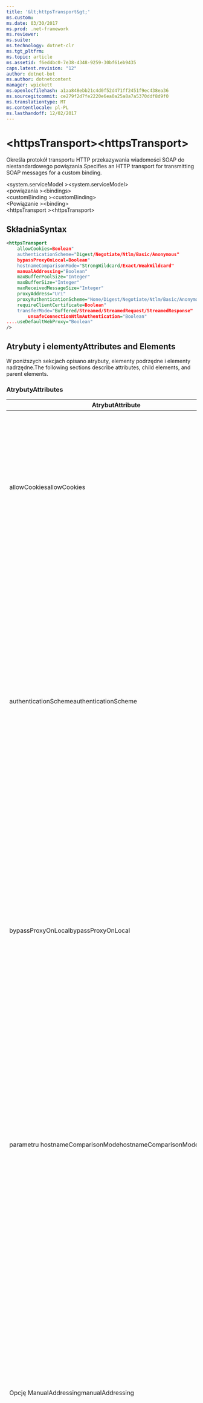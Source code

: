 ```yaml
---
title: '&lt;httpsTransport&gt;'
ms.custom: 
ms.date: 03/30/2017
ms.prod: .net-framework
ms.reviewer: 
ms.suite: 
ms.technology: dotnet-clr
ms.tgt_pltfrm: 
ms.topic: article
ms.assetid: f6ed4bc0-7e38-4348-9259-30bf61eb9435
caps.latest.revision: "12"
author: dotnet-bot
ms.author: dotnetcontent
manager: wpickett
ms.openlocfilehash: a1aa848ebb21c4d0f52d471ff2451f9ec438ea36
ms.sourcegitcommit: ce279f2d7fe2220e6ea0a25a8a7a5370ddf8d9f0
ms.translationtype: MT
ms.contentlocale: pl-PL
ms.lasthandoff: 12/02/2017
---
```

# <a name="lthttpstransportgt"></a><span data-ttu-id="18a3e-102">&lt;httpsTransport&gt;</span><span class="sxs-lookup"><span data-stu-id="18a3e-102">&lt;httpsTransport&gt;</span></span>
<span data-ttu-id="18a3e-103">Określa protokół transportu HTTP przekazywania wiadomości SOAP do niestandardowego powiązania.</span><span class="sxs-lookup"><span data-stu-id="18a3e-103">Specifies an HTTP transport for transmitting SOAP messages for a custom binding.</span></span>  
  
 <span data-ttu-id="18a3e-104">\<system.serviceModel ></span><span class="sxs-lookup"><span data-stu-id="18a3e-104">\<system.serviceModel></span></span>  
<span data-ttu-id="18a3e-105">\<powiązania ></span><span class="sxs-lookup"><span data-stu-id="18a3e-105">\<bindings></span></span>  
<span data-ttu-id="18a3e-106">\<customBinding ></span><span class="sxs-lookup"><span data-stu-id="18a3e-106">\<customBinding></span></span>  
<span data-ttu-id="18a3e-107">\<Powiązanie ></span><span class="sxs-lookup"><span data-stu-id="18a3e-107">\<binding></span></span>  
<span data-ttu-id="18a3e-108">\<httpsTransport ></span><span class="sxs-lookup"><span data-stu-id="18a3e-108">\<httpsTransport></span></span>  
  
## <a name="syntax"></a><span data-ttu-id="18a3e-109">Składnia</span><span class="sxs-lookup"><span data-stu-id="18a3e-109">Syntax</span></span>  
  
```xml  
<httpsTransport  
    allowCookies=Boolean"  
    authenticationScheme="Digest/Negotiate/Ntlm/Basic/Anonymous"  
    bypassProxyOnLocal=Boolean"  
    hostnameComparisonMode="StrongWildcard/Exact/WeakWildcard"  
    manualAddressing="Boolean"  
    maxBufferPoolSize="Integer"  
    maxBufferSize="Integer"  
    maxReceivedMessageSize="Integer"  
    proxyAddress="Uri"  
    proxyAuthenticationScheme="None/Digest/Negotiate/Ntlm/Basic/Anonymous"        realm="String"  
    requireClientCertificate=Boolean"  
    transferMode="Buffered/Streamed/StreamedRequest/StreamedResponse"  
        unsafeConnectionNtlmAuthentication="Boolean"  
....useDefaultWebProxy="Boolean"  
/>  
```  
  
## <a name="attributes-and-elements"></a><span data-ttu-id="18a3e-110">Atrybuty i elementy</span><span class="sxs-lookup"><span data-stu-id="18a3e-110">Attributes and Elements</span></span>  
 <span data-ttu-id="18a3e-111">W poniższych sekcjach opisano atrybuty, elementy podrzędne i elementy nadrzędne.</span><span class="sxs-lookup"><span data-stu-id="18a3e-111">The following sections describe attributes, child elements, and parent elements.</span></span>  
  
### <a name="attributes"></a><span data-ttu-id="18a3e-112">Atrybuty</span><span class="sxs-lookup"><span data-stu-id="18a3e-112">Attributes</span></span>  
  
|<span data-ttu-id="18a3e-113">Atrybut</span><span class="sxs-lookup"><span data-stu-id="18a3e-113">Attribute</span></span>|<span data-ttu-id="18a3e-114">Opis</span><span class="sxs-lookup"><span data-stu-id="18a3e-114">Description</span></span>|  
|---------------|-----------------|  
|<span data-ttu-id="18a3e-115">allowCookies</span><span class="sxs-lookup"><span data-stu-id="18a3e-115">allowCookies</span></span>|<span data-ttu-id="18a3e-116">Wartość logiczna określająca, czy klient akceptuje pliki cookie i propaguje je do przyszłych żądań.</span><span class="sxs-lookup"><span data-stu-id="18a3e-116">A Boolean value that specifies whether the client accepts cookies and propagates them on future requests.</span></span> <span data-ttu-id="18a3e-117">Wartość domyślna to `false`.</span><span class="sxs-lookup"><span data-stu-id="18a3e-117">The default is `false`.</span></span><br /><br /> <span data-ttu-id="18a3e-118">Ten atrybut można użyć w przypadku interakcji z usługami sieci Web ASMX, które używają plików cookie.</span><span class="sxs-lookup"><span data-stu-id="18a3e-118">You can use this attribute when you interact with ASMX Web services that use cookies.</span></span> <span data-ttu-id="18a3e-119">W ten sposób można się upewnić, że pliki cookie zwrócony z serwera, automatycznie są kopiowane do wszystkich przyszłych żądań dla tej usługi.</span><span class="sxs-lookup"><span data-stu-id="18a3e-119">In this way, you can be sure that the cookies returned from the server are automatically copied to all future client requests for that service.</span></span>|  
|<span data-ttu-id="18a3e-120">authenticationScheme</span><span class="sxs-lookup"><span data-stu-id="18a3e-120">authenticationScheme</span></span>|<span data-ttu-id="18a3e-121">Określa protokół używany do uwierzytelniania żądań klientów przetwarzanych przez odbiornik HTTP.</span><span class="sxs-lookup"><span data-stu-id="18a3e-121">Specifies the protocol used to authenticate client requests being processed by an HTTP listener.</span></span> <span data-ttu-id="18a3e-122">Prawidłowe wartości są następujące:</span><span class="sxs-lookup"><span data-stu-id="18a3e-122">Valid values include the following:</span></span><br /><br /> <span data-ttu-id="18a3e-123">-Skrótu: Określa uwierzytelnianie szyfrowane.</span><span class="sxs-lookup"><span data-stu-id="18a3e-123">-   Digest: Specifies digest authentication.</span></span><br /><span data-ttu-id="18a3e-124">-Negocjowania: Negocjuje z klienta w celu określenia schematu uwierzytelniania.</span><span class="sxs-lookup"><span data-stu-id="18a3e-124">-   Negotiate: Negotiates with the client to determine the authentication scheme.</span></span> <span data-ttu-id="18a3e-125">Jeśli zarówno klient, jak i serwer obsługują protokół Kerberos, jest używany; w przeciwnym razie uwierzytelnianie NTLM jest używany.</span><span class="sxs-lookup"><span data-stu-id="18a3e-125">If both client and server support Kerberos, it is used; otherwise, NTLM is used.</span></span><br /><span data-ttu-id="18a3e-126">-Ntlm: Określa uwierzytelniania NTLM.</span><span class="sxs-lookup"><span data-stu-id="18a3e-126">-   Ntlm: Specifies NTLM authentication.</span></span><br /><span data-ttu-id="18a3e-127">-Basic: Określa uwierzytelnianie podstawowe.</span><span class="sxs-lookup"><span data-stu-id="18a3e-127">-   Basic: Specifies basic authentication.</span></span><br /><span data-ttu-id="18a3e-128">-Anonimowe: Określa uwierzytelnianie anonimowe.</span><span class="sxs-lookup"><span data-stu-id="18a3e-128">-   Anonymous: Specifies anonymous authentication.</span></span><br /><br /> <span data-ttu-id="18a3e-129">Wartość domyślna to anonimowe.</span><span class="sxs-lookup"><span data-stu-id="18a3e-129">The default is Anonymous.</span></span> <span data-ttu-id="18a3e-130">Ten atrybut jest typu <xref:System.Net.AuthenticationSchemes>.</span><span class="sxs-lookup"><span data-stu-id="18a3e-130">This attribute is of type <xref:System.Net.AuthenticationSchemes>.</span></span> <span data-ttu-id="18a3e-131">Ten atrybut można ustawić tylko raz.</span><span class="sxs-lookup"><span data-stu-id="18a3e-131">This attribute can only be set once.</span></span>|  
|<span data-ttu-id="18a3e-132">bypassProxyOnLocal</span><span class="sxs-lookup"><span data-stu-id="18a3e-132">bypassProxyOnLocal</span></span>|<span data-ttu-id="18a3e-133">Wartość logiczna, która wskazuje, czy pominąć serwer proxy dla adresów lokalnych.</span><span class="sxs-lookup"><span data-stu-id="18a3e-133">A Boolean value that indicates whether to bypass the proxy server for local addresses.</span></span> <span data-ttu-id="18a3e-134">Wartość domyślna to `false`.</span><span class="sxs-lookup"><span data-stu-id="18a3e-134">The default is `false`.</span></span><br /><br /> <span data-ttu-id="18a3e-135">Lokalny adres jest taki, który znajduje się w lokalnej sieci LAN lub intranet.</span><span class="sxs-lookup"><span data-stu-id="18a3e-135">A local address is one that is on the local LAN or intranet.</span></span><br /><br /> [!INCLUDE[indigo1](../../../../../includes/indigo1-md.md)]<span data-ttu-id="18a3e-136">zawsze ignoruje serwera proxy, jeśli adres usługi rozpoczyna się od http://localhost.</span><span class="sxs-lookup"><span data-stu-id="18a3e-136"> always ignores the proxy if the service address begins with http://localhost.</span></span><br /><br /> <span data-ttu-id="18a3e-137">Jeśli klienci mają przechodzić przez serwer proxy po rozmowie z usługi na tym samym komputerze, należy używać nazwy hosta zamiast localhost.</span><span class="sxs-lookup"><span data-stu-id="18a3e-137">You should use the host name rather than localhost if you want clients to go through a proxy when talking to services on the same machine.</span></span>|  
|<span data-ttu-id="18a3e-138">parametru hostnameComparisonMode</span><span class="sxs-lookup"><span data-stu-id="18a3e-138">hostnameComparisonMode</span></span>|<span data-ttu-id="18a3e-139">Określa tryb porównania nazw hostów HTTP używany do przeprowadzenia analizy identyfikatorów URI.</span><span class="sxs-lookup"><span data-stu-id="18a3e-139">Specifies the HTTP hostname comparison mode used to parse URIs.</span></span> <span data-ttu-id="18a3e-140">Prawidłowe wartości to,</span><span class="sxs-lookup"><span data-stu-id="18a3e-140">Valid values are,</span></span><br /><br /> <span data-ttu-id="18a3e-141">-StrongWildcard: ("+") dopasowuje wszystkie możliwe nazwy hostów w kontekście określony schemat, port i względnym identyfikatorem URI.</span><span class="sxs-lookup"><span data-stu-id="18a3e-141">-   StrongWildcard: ("+") matches all possible hostnames in the context of the specified scheme, port and relative URI.</span></span><br /><span data-ttu-id="18a3e-142">-Dokładnie: bez symboli wieloznacznych</span><span class="sxs-lookup"><span data-stu-id="18a3e-142">-   Exact: no wildcards</span></span><br /><span data-ttu-id="18a3e-143">-WeakWildcard: ("*") zgodna wszystkie możliwe hosta w kontekście określony schemat, port i względną UIR, która nie została jawnie dopasowana lub za pośrednictwem mechanizmu silne symboli wieloznacznych.</span><span class="sxs-lookup"><span data-stu-id="18a3e-143">-   WeakWildcard: ("*") matches all possible hostname in the context of the specified scheme, port and relative UIR that have not been matched explicitly or through the strong wildcard mechanism.</span></span><br /><br /> <span data-ttu-id="18a3e-144">Wartość domyślna to StrongWildcard.</span><span class="sxs-lookup"><span data-stu-id="18a3e-144">The default is StrongWildcard.</span></span> <span data-ttu-id="18a3e-145">Ten atrybut jest typu `System.ServiceModel.HostnameComparison`.</span><span class="sxs-lookup"><span data-stu-id="18a3e-145">This attribute is of type `System.ServiceModel.HostnameComparison`.</span></span>|  
|<span data-ttu-id="18a3e-146">Opcję ManualAddressing</span><span class="sxs-lookup"><span data-stu-id="18a3e-146">manualAddressing</span></span>|<span data-ttu-id="18a3e-147">Wartość logiczna, która umożliwia użytkownikowi przejęcie kontroli nad adresowaniem komunikatów.</span><span class="sxs-lookup"><span data-stu-id="18a3e-147">A Boolean value that enables the user to take control of message addressing.</span></span> <span data-ttu-id="18a3e-148">Ta właściwość jest zwykle używana w scenariuszach router gdzie aplikacji Określa jedną z kilku miejsca docelowe, aby wysłać wiadomość.</span><span class="sxs-lookup"><span data-stu-id="18a3e-148">This property is usually used in router scenarios, where the application determines which one of several destinations to send a message to.</span></span><br /><br /> <span data-ttu-id="18a3e-149">Jeśli wartość `true`, zakłada kanału wiadomości już został rozwiązany i nie dodaje żadnych dodatkowych informacji do niego.</span><span class="sxs-lookup"><span data-stu-id="18a3e-149">When set to `true`, the channel assumes the message has already been addressed and does not add any additional information to it.</span></span> <span data-ttu-id="18a3e-150">Użytkownik może następnie indywidualnie adresów każdej wiadomości.</span><span class="sxs-lookup"><span data-stu-id="18a3e-150">The user can then address every message individually.</span></span><br /><br /> <span data-ttu-id="18a3e-151">Jeśli wartość `false`, domyślny mechanizm adresowania Windows Communication Foundation (WCF) automatycznie tworzy adresy dla wszystkich wiadomości.</span><span class="sxs-lookup"><span data-stu-id="18a3e-151">When set to `false`, the default Windows Communication Foundation (WCF) addressing mechanism automatically creates addresses for all messages.</span></span><br /><br /> <span data-ttu-id="18a3e-152">Wartość domyślna to `false`.</span><span class="sxs-lookup"><span data-stu-id="18a3e-152">The default is `false`.</span></span>|  
|<span data-ttu-id="18a3e-153">MaxBufferPoolSize</span><span class="sxs-lookup"><span data-stu-id="18a3e-153">maxBufferPoolSize</span></span>|<span data-ttu-id="18a3e-154">Dodatnia liczba całkowita, która określa maksymalny rozmiar puli buforów.</span><span class="sxs-lookup"><span data-stu-id="18a3e-154">A positive integer that specifies the maximum size of the buffer pool.</span></span> <span data-ttu-id="18a3e-155">Wartość domyślna to 524288.</span><span class="sxs-lookup"><span data-stu-id="18a3e-155">The default is 524288.</span></span><br /><br /> <span data-ttu-id="18a3e-156">Wiele elementów WCF za pomocą buforów.</span><span class="sxs-lookup"><span data-stu-id="18a3e-156">Many parts of WCF use buffers.</span></span> <span data-ttu-id="18a3e-157">Tworzenie i niszczenie buforów za każdym razem, gdy są one używane jest kosztowne i odzyskiwanie pamięci dla buforów również jest kosztowna.</span><span class="sxs-lookup"><span data-stu-id="18a3e-157">Creating and destroying buffers each time they are used is expensive, and garbage collection for buffers is also expensive.</span></span> <span data-ttu-id="18a3e-158">Używając puli buforów można podjąć buforu z puli, ten jest używany i zwracać do puli, gdy wszystko będzie gotowe.</span><span class="sxs-lookup"><span data-stu-id="18a3e-158">With buffer pools, you can take a buffer from the pool, use it, and return it to the pool once you are done.</span></span> <span data-ttu-id="18a3e-159">W związku z tym jest unikać obciążenie związane z tworzeniem i niszczenie buforów.</span><span class="sxs-lookup"><span data-stu-id="18a3e-159">Thus the overhead in creating and destroying buffers is avoided.</span></span>|  
|<span data-ttu-id="18a3e-160">wartość maxBufferSize</span><span class="sxs-lookup"><span data-stu-id="18a3e-160">maxBufferSize</span></span>|<span data-ttu-id="18a3e-161">Dodatnia liczba całkowita, która określa maksymalny rozmiar buforu.</span><span class="sxs-lookup"><span data-stu-id="18a3e-161">A positive integer that specifies the maximum size of the buffer.</span></span> <span data-ttu-id="18a3e-162">Wartość domyślna to 524288</span><span class="sxs-lookup"><span data-stu-id="18a3e-162">The default is 524288</span></span>|  
|<span data-ttu-id="18a3e-163">MaxReceivedMessageSize</span><span class="sxs-lookup"><span data-stu-id="18a3e-163">maxReceivedMessageSize</span></span>|<span data-ttu-id="18a3e-164">Dodatnia liczba całkowita, która określa maksymalny dopuszczalny rozmiar wiadomości, który może zostać odebrany.</span><span class="sxs-lookup"><span data-stu-id="18a3e-164">A positive integer that specifies the maximum allowable message size that can be received.</span></span> <span data-ttu-id="18a3e-165">Wartość domyślna to 65536.</span><span class="sxs-lookup"><span data-stu-id="18a3e-165">The default is 65536.</span></span>|  
|<span data-ttu-id="18a3e-166">proxyAddress</span><span class="sxs-lookup"><span data-stu-id="18a3e-166">proxyAddress</span></span>|<span data-ttu-id="18a3e-167">Identyfikator URI, który określa adres serwera proxy HTTP.</span><span class="sxs-lookup"><span data-stu-id="18a3e-167">A URI that specifies the address of the HTTP proxy.</span></span> <span data-ttu-id="18a3e-168">Jeśli `useSystemWebProxy` jest `true`, to ustawienie musi być `null`.</span><span class="sxs-lookup"><span data-stu-id="18a3e-168">If `useSystemWebProxy` is `true`, this setting must be `null`.</span></span> <span data-ttu-id="18a3e-169">Wartość domyślna to `null`.</span><span class="sxs-lookup"><span data-stu-id="18a3e-169">The default is `null`.</span></span>|  
|<span data-ttu-id="18a3e-170">proxyAuthenticationScheme</span><span class="sxs-lookup"><span data-stu-id="18a3e-170">proxyAuthenticationScheme</span></span>|<span data-ttu-id="18a3e-171">Określa protokół używany do uwierzytelniania żądań klientów przetwarzanych przez serwer proxy HTTP.</span><span class="sxs-lookup"><span data-stu-id="18a3e-171">Specifies the protocol used for authenticating client requests being processed by an HTTP proxy.</span></span> <span data-ttu-id="18a3e-172">Prawidłowe wartości są następujące:</span><span class="sxs-lookup"><span data-stu-id="18a3e-172">Valid values include the following:</span></span><br /><br /> <span data-ttu-id="18a3e-173">-Brak: Uwierzytelnianie nie jest wykonywane.</span><span class="sxs-lookup"><span data-stu-id="18a3e-173">-   None: No authentication is performed.</span></span><br /><span data-ttu-id="18a3e-174">-Skrótu: Określa uwierzytelnianie szyfrowane.</span><span class="sxs-lookup"><span data-stu-id="18a3e-174">-   Digest: Specifies digest authentication.</span></span><br /><span data-ttu-id="18a3e-175">-Negocjowania: Negocjuje z klienta w celu określenia schematu uwierzytelniania.</span><span class="sxs-lookup"><span data-stu-id="18a3e-175">-   Negotiate: Negotiates with the client to determine the authentication scheme.</span></span> <span data-ttu-id="18a3e-176">Jeśli zarówno klient, jak i serwer obsługują protokół Kerberos, jest używany; w przeciwnym razie uwierzytelnianie NTLM jest używany.</span><span class="sxs-lookup"><span data-stu-id="18a3e-176">If both client and server support Kerberos, it is used; otherwise, NTLM is used.</span></span><br /><span data-ttu-id="18a3e-177">-Ntlm: Określa uwierzytelniania NTLM.</span><span class="sxs-lookup"><span data-stu-id="18a3e-177">-   Ntlm: Specifies NTLM authentication.</span></span><br /><span data-ttu-id="18a3e-178">-Basic: Określa uwierzytelnianie podstawowe.</span><span class="sxs-lookup"><span data-stu-id="18a3e-178">-   Basic: Specifies basic authentication.</span></span><br /><span data-ttu-id="18a3e-179">-Anonimowe: Określa uwierzytelnianie anonimowe.</span><span class="sxs-lookup"><span data-stu-id="18a3e-179">-   Anonymous: Specifies anonymous authentication.</span></span><br /><span data-ttu-id="18a3e-180">-IntegratedWindowsAuthentication: Określa uwierzytelnianie systemu Windows.</span><span class="sxs-lookup"><span data-stu-id="18a3e-180">-   IntegratedWindowsAuthentication: Specifies Windows authentication.</span></span><br /><br /> <span data-ttu-id="18a3e-181">Wartość domyślna to anonimowe.</span><span class="sxs-lookup"><span data-stu-id="18a3e-181">The default is Anonymous.</span></span> <span data-ttu-id="18a3e-182">Ten atrybut jest typu <xref:System.Net.AuthenticationSchemes>.</span><span class="sxs-lookup"><span data-stu-id="18a3e-182">This attribute is of type <xref:System.Net.AuthenticationSchemes>.</span></span>|  
|<span data-ttu-id="18a3e-183">obszar</span><span class="sxs-lookup"><span data-stu-id="18a3e-183">realm</span></span>|<span data-ttu-id="18a3e-184">Ciąg określający obszar na użycie na proxy/serwerze.</span><span class="sxs-lookup"><span data-stu-id="18a3e-184">A string that specifies the realm to use on the proxy/server.</span></span> <span data-ttu-id="18a3e-185">Wartość domyślna to ciąg pusty.</span><span class="sxs-lookup"><span data-stu-id="18a3e-185">The default is an empty string.</span></span><br /><br /> <span data-ttu-id="18a3e-186">Serwery używają obszarów do partycjonowania chronionych zasobów.</span><span class="sxs-lookup"><span data-stu-id="18a3e-186">Servers use realms to partition protected resources.</span></span> <span data-ttu-id="18a3e-187">Każda partycja może mieć własną schematu i/lub autoryzacji bazy danych uwierzytelniania.</span><span class="sxs-lookup"><span data-stu-id="18a3e-187">Each partition can have its own authentication scheme and/or authorization database.</span></span> <span data-ttu-id="18a3e-188">Obszarów są używane tylko w przypadku basic i uwierzytelniania szyfrowanego.</span><span class="sxs-lookup"><span data-stu-id="18a3e-188">Realms are used only for basic and digest authentication.</span></span> <span data-ttu-id="18a3e-189">Po pomyślnym uwierzytelnieniu klient, uwierzytelnianie jest prawidłowa dla wszystkich zasobów w danym obszarze.</span><span class="sxs-lookup"><span data-stu-id="18a3e-189">After a client successfully authenticates, the authentication is valid for all resources in a given realm.</span></span> <span data-ttu-id="18a3e-190">Szczegółowy opis obszarów zobacz dokument RFC 2617 pod http://www.ietf.org.</span><span class="sxs-lookup"><span data-stu-id="18a3e-190">For a detailed description of realms, see RFC 2617 at http://www.ietf.org.</span></span>|  
|<span data-ttu-id="18a3e-191">RequireClientCertificate</span><span class="sxs-lookup"><span data-stu-id="18a3e-191">requireClientCertificate</span></span>|<span data-ttu-id="18a3e-192">Wartość logiczna określająca, czy serwer wymaga od klienta zapewnienia certyfikatu klienta jako część uzgadniania przez HTTPS.</span><span class="sxs-lookup"><span data-stu-id="18a3e-192">A Boolean value that specifies if the server requires the client to provide a client certificate as part of the HTTPS handshake.</span></span> <span data-ttu-id="18a3e-193">Wartość domyślna to `false`.</span><span class="sxs-lookup"><span data-stu-id="18a3e-193">The default is `false`.</span></span>|  
|<span data-ttu-id="18a3e-194">Tryb transferu</span><span class="sxs-lookup"><span data-stu-id="18a3e-194">transferMode</span></span>|<span data-ttu-id="18a3e-195">Określa, czy komunikaty są buforowane lub przesyłane strumieniowo lub żądania lub odpowiedzi.</span><span class="sxs-lookup"><span data-stu-id="18a3e-195">Specifies whether messages are buffered or streamed or a request or response.</span></span> <span data-ttu-id="18a3e-196">Prawidłowe wartości są następujące:</span><span class="sxs-lookup"><span data-stu-id="18a3e-196">Valid values include the following:</span></span><br /><br /> <span data-ttu-id="18a3e-197">-Buforowane: Komunikatów żądań i odpowiedzi są buforowane.</span><span class="sxs-lookup"><span data-stu-id="18a3e-197">-   Buffered: The request and response messages are buffered.</span></span><br /><span data-ttu-id="18a3e-198">-Strumieniowego: Komunikatów żądań i odpowiedzi są przesyłane strumieniowo.</span><span class="sxs-lookup"><span data-stu-id="18a3e-198">-   Streamed: The request and response messages are streamed.</span></span><br /><span data-ttu-id="18a3e-199">-StreamedRequest: Strumieniowego komunikatu żądania i komunikat odpowiedzi są buforowane.</span><span class="sxs-lookup"><span data-stu-id="18a3e-199">-   StreamedRequest: The request message is streamed and the response message is buffered.</span></span><br /><span data-ttu-id="18a3e-200">-StreamedResponse: Komunikat żądania są buforowane, a komunikat odpowiedzi przesyłanej strumieniowo.</span><span class="sxs-lookup"><span data-stu-id="18a3e-200">-   StreamedResponse: The request message is buffered and the response message is streamed.</span></span><br /><br /> <span data-ttu-id="18a3e-201">Wartość domyślna jest buforowana.</span><span class="sxs-lookup"><span data-stu-id="18a3e-201">The default is Buffered.</span></span> <span data-ttu-id="18a3e-202">Ten atrybut jest typu <xref:System.ServiceModel.TransferMode>.</span><span class="sxs-lookup"><span data-stu-id="18a3e-202">This attribute is of type <xref:System.ServiceModel.TransferMode>.</span></span>|  
|<span data-ttu-id="18a3e-203">unsafeConnectionNtlmAuthentication</span><span class="sxs-lookup"><span data-stu-id="18a3e-203">unsafeConnectionNtlmAuthentication</span></span>|<span data-ttu-id="18a3e-204">Wartość logiczna określająca, czy na serwerze włączone jest niebezpieczne udostępnianie połączenia.</span><span class="sxs-lookup"><span data-stu-id="18a3e-204">A Boolean value that specifies whether Unsafe Connection Sharing is enabled on the server.</span></span> <span data-ttu-id="18a3e-205">Wartość domyślna to `false`.</span><span class="sxs-lookup"><span data-stu-id="18a3e-205">The default is `false`.</span></span> <span data-ttu-id="18a3e-206">Włączenie uwierzytelniania NTLM jest wykonywana raz na każde połączenie TCP.</span><span class="sxs-lookup"><span data-stu-id="18a3e-206">If enabled, NTLM authentication is performed once on each TCP connection.</span></span>|  
|<span data-ttu-id="18a3e-207">useDefaultWebProxy</span><span class="sxs-lookup"><span data-stu-id="18a3e-207">useDefaultWebProxy</span></span>|<span data-ttu-id="18a3e-208">Wartość logiczna określająca, czy ustawienia serwera proxy dla komputera są używane zamiast ustawień użytkownika.</span><span class="sxs-lookup"><span data-stu-id="18a3e-208">A Boolean value that specifies whether the machine-wide proxy settings are used rather than the user specific settings.</span></span> <span data-ttu-id="18a3e-209">Wartość domyślna to `true`.</span><span class="sxs-lookup"><span data-stu-id="18a3e-209">The default is `true`.</span></span>|  
  
### <a name="child-elements"></a><span data-ttu-id="18a3e-210">Elementy podrzędne</span><span class="sxs-lookup"><span data-stu-id="18a3e-210">Child Elements</span></span>  
 <span data-ttu-id="18a3e-211">Brak.</span><span class="sxs-lookup"><span data-stu-id="18a3e-211">None.</span></span>  
  
### <a name="parent-elements"></a><span data-ttu-id="18a3e-212">Elementy nadrzędne</span><span class="sxs-lookup"><span data-stu-id="18a3e-212">Parent Elements</span></span>  
  
|<span data-ttu-id="18a3e-213">Element</span><span class="sxs-lookup"><span data-stu-id="18a3e-213">Element</span></span>|<span data-ttu-id="18a3e-214">Opis</span><span class="sxs-lookup"><span data-stu-id="18a3e-214">Description</span></span>|  
|-------------|-----------------|  
|[<span data-ttu-id="18a3e-215">\<Powiązanie ></span><span class="sxs-lookup"><span data-stu-id="18a3e-215">\<binding></span></span>](../../../../../docs/framework/misc/binding.md)|<span data-ttu-id="18a3e-216">Definiuje wszystkie możliwości powiązania niestandardowego powiązania.</span><span class="sxs-lookup"><span data-stu-id="18a3e-216">Defines all binding capabilities of the custom binding.</span></span>|  
  
## <a name="remarks"></a><span data-ttu-id="18a3e-217">Uwagi</span><span class="sxs-lookup"><span data-stu-id="18a3e-217">Remarks</span></span>  
 <span data-ttu-id="18a3e-218">`httpsTransport` Element jest punkt początkowy do tworzenia niestandardowego powiązania, który implementuje ten protokół transportu HTTPS.</span><span class="sxs-lookup"><span data-stu-id="18a3e-218">The `httpsTransport` element is the starting point for creating a custom binding that implements the HTTPS transport protocol.</span></span> <span data-ttu-id="18a3e-219">HTTPS jest używana do celów współdziałania bezpiecznych transportu podstawowego.</span><span class="sxs-lookup"><span data-stu-id="18a3e-219">HTTPS is the primary transport used for secure interoperability purposes.</span></span> <span data-ttu-id="18a3e-220">HTTPS jest obsługiwana przez [!INCLUDE[indigo1](../../../../../includes/indigo1-md.md)] zapewnienie współdziałania z innymi sieci Web usług stosów.</span><span class="sxs-lookup"><span data-stu-id="18a3e-220">HTTPS is supported by the [!INCLUDE[indigo1](../../../../../includes/indigo1-md.md)] to ensure interoperability with other Web services stacks.</span></span>  
  
## <a name="see-also"></a><span data-ttu-id="18a3e-221">Zobacz też</span><span class="sxs-lookup"><span data-stu-id="18a3e-221">See Also</span></span>  
 <xref:System.ServiceModel.Configuration.HttpsTransportElement>  
 <xref:System.ServiceModel.Channels.HttpsTransportBindingElement>  
 <xref:System.ServiceModel.Channels.TransportBindingElement>  
 <xref:System.ServiceModel.Channels.CustomBinding>  
 [<span data-ttu-id="18a3e-222">Transporty</span><span class="sxs-lookup"><span data-stu-id="18a3e-222">Transports</span></span>](../../../../../docs/framework/wcf/feature-details/transports.md)  
 [<span data-ttu-id="18a3e-223">Wybieranie transportu</span><span class="sxs-lookup"><span data-stu-id="18a3e-223">Choosing a Transport</span></span>](../../../../../docs/framework/wcf/feature-details/choosing-a-transport.md)  
 [<span data-ttu-id="18a3e-224">Powiązania</span><span class="sxs-lookup"><span data-stu-id="18a3e-224">Bindings</span></span>](../../../../../docs/framework/wcf/bindings.md)  
 [<span data-ttu-id="18a3e-225">Rozszerzanie powiązań</span><span class="sxs-lookup"><span data-stu-id="18a3e-225">Extending Bindings</span></span>](../../../../../docs/framework/wcf/extending/extending-bindings.md)  
 [<span data-ttu-id="18a3e-226">Powiązania niestandardowe</span><span class="sxs-lookup"><span data-stu-id="18a3e-226">Custom Bindings</span></span>](../../../../../docs/framework/wcf/extending/custom-bindings.md)  
 [<span data-ttu-id="18a3e-227">\<customBinding ></span><span class="sxs-lookup"><span data-stu-id="18a3e-227">\<customBinding></span></span>](../../../../../docs/framework/configure-apps/file-schema/wcf/custombinding.md)
